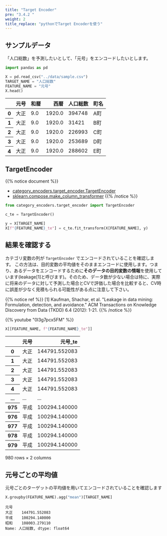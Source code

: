 ```yaml
---
title: "Target Encoder"
pre: "3.4.2 "
weight: 2
title_replace: "pythonでTarget Encoderを使う"
---
```


## サンプルデータ
「人口総数」を予測したいとして、「元号」をエンコードしたいとします。


```python
import pandas as pd

X = pd.read_csv("../data/sample.csv")
TARGET_NAME = "人口総数"
FEATURE_NAME = "元号"
X.head()
```




<div>
<style scoped>
    .dataframe tbody tr th:only-of-type {
        vertical-align: middle;
    }

    .dataframe tbody tr th {
        vertical-align: top;
    }

    .dataframe thead th {
        text-align: right;
    }
</style>
<table class="dataframe">
  <thead>
    <tr style="text-align: right;">
      <th></th>
      <th>元号</th>
      <th>和暦</th>
      <th>西暦</th>
      <th>人口総数</th>
      <th>町名</th>
    </tr>
  </thead>
  <tbody>
    <tr>
      <th>0</th>
      <td>大正</td>
      <td>9.0</td>
      <td>1920.0</td>
      <td>394748</td>
      <td>A町</td>
    </tr>
    <tr>
      <th>1</th>
      <td>大正</td>
      <td>9.0</td>
      <td>1920.0</td>
      <td>31421</td>
      <td>B町</td>
    </tr>
    <tr>
      <th>2</th>
      <td>大正</td>
      <td>9.0</td>
      <td>1920.0</td>
      <td>226993</td>
      <td>C町</td>
    </tr>
    <tr>
      <th>3</th>
      <td>大正</td>
      <td>9.0</td>
      <td>1920.0</td>
      <td>253689</td>
      <td>D町</td>
    </tr>
    <tr>
      <th>4</th>
      <td>大正</td>
      <td>9.0</td>
      <td>1920.0</td>
      <td>288602</td>
      <td>E町</td>
    </tr>
  </tbody>
</table>
</div>



## TargetEncoder

{{% notice document %}}
- [category_encoders.target_encoder.TargetEncoder](http://contrib.scikit-learn.org/category_encoders/targetencoder.html)
- [sklearn.compose.make_column_transformer](https://scikit-learn.org/stable/modules/generated/sklearn.compose.make_column_transformer.html)
{{% /notice %}}


```python
from category_encoders.target_encoder import TargetEncoder

c_te = TargetEncoder()

y = X[TARGET_NAME]
X[f"{FEATURE_NAME}_te"] = c_te.fit_transform(X[FEATURE_NAME], y)
```

## 結果を確認する
カテゴリ変数の列が `TargetEncoder` でエンコードされていることを確認します。
この方法は、目的変数の平均値をそのままエンコードに使用します。つまり、あるデータをエンコードするために**そのデータの目的変数の情報**を使用しています(leakage[1]と呼びます)。そのため、データ数が少ない場合は特に、実際に将来のデータに対して予測した場合とCVで評価した場合を比較すると、CV時に誤差が少なく見積もられる可能性がある点に注意して下さい。

{{% notice ref %}}
[1] Kaufman, Shachar, et al. "Leakage in data mining: Formulation, detection, and avoidance." ACM Transactions on Knowledge Discovery from Data (TKDD) 6.4 (2012): 1-21.
{{% /notice %}}

{{% youtube "0l3g7pcx5FM" %}}


```python
X[[FEATURE_NAME, f"{FEATURE_NAME}_te"]]
```




<div>
<style scoped>
    .dataframe tbody tr th:only-of-type {
        vertical-align: middle;
    }

    .dataframe tbody tr th {
        vertical-align: top;
    }

    .dataframe thead th {
        text-align: right;
    }
</style>
<table class="dataframe">
  <thead>
    <tr style="text-align: right;">
      <th></th>
      <th>元号</th>
      <th>元号_te</th>
    </tr>
  </thead>
  <tbody>
    <tr>
      <th>0</th>
      <td>大正</td>
      <td>144791.552083</td>
    </tr>
    <tr>
      <th>1</th>
      <td>大正</td>
      <td>144791.552083</td>
    </tr>
    <tr>
      <th>2</th>
      <td>大正</td>
      <td>144791.552083</td>
    </tr>
    <tr>
      <th>3</th>
      <td>大正</td>
      <td>144791.552083</td>
    </tr>
    <tr>
      <th>4</th>
      <td>大正</td>
      <td>144791.552083</td>
    </tr>
    <tr>
      <th>...</th>
      <td>...</td>
      <td>...</td>
    </tr>
    <tr>
      <th>975</th>
      <td>平成</td>
      <td>100294.140000</td>
    </tr>
    <tr>
      <th>976</th>
      <td>平成</td>
      <td>100294.140000</td>
    </tr>
    <tr>
      <th>977</th>
      <td>平成</td>
      <td>100294.140000</td>
    </tr>
    <tr>
      <th>978</th>
      <td>平成</td>
      <td>100294.140000</td>
    </tr>
    <tr>
      <th>979</th>
      <td>平成</td>
      <td>100294.140000</td>
    </tr>
  </tbody>
</table>
<p>980 rows × 2 columns</p>
</div>



## 元号ごとの平均値
元号ごとのターゲットの平均値を用いてエンコードされていることを確認します


```python
X.groupby(FEATURE_NAME).agg("mean")[TARGET_NAME]
```




    元号
    大正    144791.552083
    平成    100294.140000
    昭和    108003.279110
    Name: 人口総数, dtype: float64


